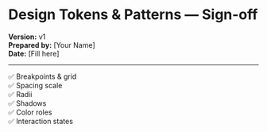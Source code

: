# Design Tokens & Patterns — Sign-off

**Version:** v1  
**Prepared by:** [Your Name]  
**Date:** [Fill here]

---

✅ Breakpoints & grid  
✅ Spacing scale  
✅ Radii  
✅ Shadows  
✅ Color roles  
✅ Interaction states
